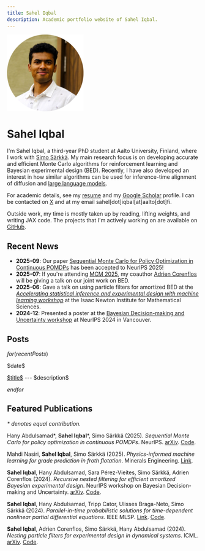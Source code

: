 ```yaml
---
title: Sahel Iqbal
description: Academic portfolio website of Sahel Iqbal.
---
```


<div class="profile">
  <img alt="Profile picture." src="images/profile-pic.png" />
  <h1>Sahel Iqbal</h1>
</div>

I'm Sahel Iqbal, a third-year PhD student at Aalto University, Finland, where I
work with [Simo Särkkä](https://users.aalto.fi/~ssarkka/). My main
research focus is on developing accurate and efficient Monte Carlo algorithms
for reinforcement learning and Bayesian experimental design (BED). Recently, I
have also developed an interest in how similar algorithms can be used for
inference-time alignment of diffusion and [large language models](posts/steering-llms-with-smc.html).

For academic details, see my [resume](/files/cv_sahel_iqbal.pdf) and my [Google
Scholar](https://scholar.google.com/citations?user=KP7mJUgAAAAJ&hl=en) profile.
I can be contacted on [X](https://x.com/sahel_iqbal) and at my email
sahel[dot]iqbal[at]aalto[dot]fi.

Outside work, my time is mostly taken up by reading, lifting weights, and
writing JAX code. The projects that I'm actively working on are available on
[GitHub](https://github.com/Sahel13).

## Recent News

- **2025-09**: Our paper [Sequential Monte Carlo for Policy Optimization in
  Continuous POMDPs](https://arxiv.org/abs/2505.16732) has been accepted to
  NeurIPS 2025!
- **2025-07**: If you're attending [MCM
  2025](https://ccbatiit.github.io/mcm2025/), my coauthor [Adrien
  Corenflos](https://adriencorenflos.github.io/) will be giving a talk on our
  joint work on BED.
- **2025-06**: Gave a talk on using particle filters for amortized BED at the
  _[Accelerating statistical inference and experimental design with machine
  learning workshop](https://www.newton.ac.uk/event/rclw03/)_ at the Isaac Newton
  Institute for Mathematical Sciences.
- **2024-12**: Presented a poster at the [Bayesian Decision-making and
  Uncertainty workshop](https://gp-seminar-series.github.io/neurips-2024/) at
  NeurIPS 2024 in Vancouver.

## Posts

$for(recentPosts)$

<div class="post-item">
  <p class="post-date">$date$</p>
  <p class="post-description">
    <span class="post-title"><a href="$url$">$title$</a></span> ---
    $description$
  </p>
</div>

$endfor$

## Featured Publications

_* denotes equal contribution._

Hany Abdulsamad\*, **Sahel Iqbal**\*, Simo Särkkä (2025). _Sequential Monte
Carlo for policy optimization in continuous POMDPs_. NeurIPS.
[arXiv](https://arxiv.org/abs/2505.16732).
[Code](https://github.com/Sahel13/particle-pomdp/).

Mahdi Nasiri, **Sahel Iqbal**, Simo Särkkä (2025). _Physics-informed machine
learning for grade prediction in froth flotation_. Minerals Engineering.
[Link](https://doi.org/10.1016/j.mineng.2025.109297).

**Sahel Iqbal**, Hany Abdulsamad, Sara Pérez-Vieites, Simo Särkkä, Adrien
Corenflos (2024). _Recursive nested filtering for efficient amortized Bayesian
experimental design_. NeurIPS workshop on Bayesian Decision-making and
Uncertainty. [arXiv](https://arxiv.org/abs/2409.05354).
[Code](https://github.com/Sahel13/InsideOutNPF.jl).

**Sahel Iqbal**, Hany Abdulsamad, Tripp Cator, Ulisses Braga-Neto, Simo Särkkä
(2024). _Parallel-in-time probabilistic solutions for time-dependent nonlinear
partial differential equations_. IEEE MLSP.
[Link](https://ieeexplore.ieee.org/document/10734739).
[Code](https://github.com/hanyas/parallel-pde).

**Sahel Iqbal**, Adrien Corenflos, Simo Särkkä, Hany Abdulsamad (2024). _Nesting
particle filters for experimental design in dynamical systems_. ICML.
[arXiv](https://arxiv.org/abs/2402.07868).
[Code](https://github.com/Sahel13/InsideOutSMC.jl).
